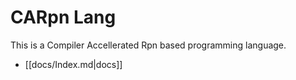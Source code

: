 # CARpn Lang

This is a Compiler Accellerated Rpn based programming language.

- [[docs/Index.md|docs]]
